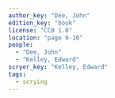 ```yaml
---
author_key: "Dee, John"
edition_key: "book"
license: "CC0 1.0"
location: "page 9-10"
people:
  - "Dee, John"
  - "Kelley, Edward"
scryer_key: "Kelley, Edward"
tags:
  - scrying
---
```

